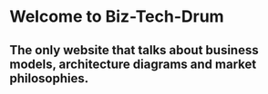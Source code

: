 # Welcome to Biz-Tech-Drum

## The only website that talks about business models, architecture diagrams and market philosophies.
